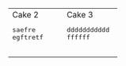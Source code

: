<table>
    <tr>
        <td>
            Cake 2
            <pre>
saefre
egftretf
            </pre>
        </td>
        <td>
            Cake 3
            <pre>
ddddddddddd
ffffff
            </pre>
        </td>
    </tr>
</table>